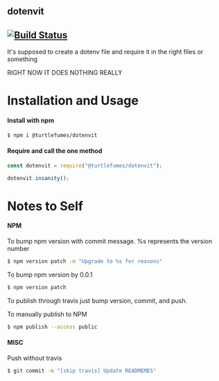 ## dotenvit 
## [![Build Status](https://travis-ci.com/turtlefumes/dotenvit.svg?branch=main)](https://travis-ci.com/turtlefumes/dotenvit)

It's supposed to create a dotenv file and require it in the right files or something

RIGHT NOW IT DOES NOTHING REALLY

# Installation and Usage

#### Install with npm 

``` bash
$ npm i @turtlefumes/dotenvit
```

#### Require and call the one method
``` javascript
const dotenvit = require("@turtlefumes/dotenvit");

dotenvit.insanity();
```

# Notes to Self

#### NPM
To bump npm version with commit message.  %s represents the version number
``` bash
$ npm version patch -m "Upgrade to %s for reasons"
```
To bump npm version by 0.0.1
``` bash
$ npm version patch
```

To publish through travis just bump version, commit, and push.


To manually publish to NPM
``` bash
$ npm publish --access public
```

#### MISC

Push without travis
``` bash
$ git commit -m "[skip travis] Update READMEMES"
```